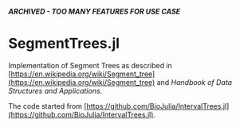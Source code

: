 ***ARCHIVED - TOO MANY FEATURES FOR USE CASE***


# SegmentTrees.jl

Implementation of Segment Trees as described in [https://en.wikipedia.org/wiki/Segment_tree](https://en.wikipedia.org/wiki/Segment_tree) and _Handbook of Data Structures and Applications_.


The code started from [https://github.com/BioJulia/IntervalTrees.jl](https://github.com/BioJulia/IntervalTrees.jl).


